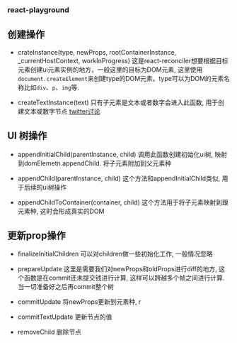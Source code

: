 ### react-playground

## 创建操作

* crateInstance(type, newProps, rootContainerInstance, _currentHostContext, workInProgress) 这是react-reconciler想要根据目标元素创建ui元素实例的地方，一般这里的目标为DOM元素, 这里使用`document.createElement`来创建type的DOM元素。type可以为DOM的元素名称比如`div`、`p`、`img`等. 

* createTextInstance(text) 只有子元素是文本或者数字会进入此函数, 用于创建文本或数字节点 [twitter讨论](https://twitter.com/dan_abramov/status/940923866884472832)

## UI 树操作

* appendInitialChild(parentInstance, child) 调用此函数创建初始化ui树, 映射到domElemetn.appendChild. 将子元素附加到父元素种

* appendChild(parentInstance, child) 这个方法和appendInitialChild类似, 用于后续的ui树操作

* appendChildToContainer(container, child) 这个方法用于将子元素映射到跟元素种, 这时会形成真实的DOM

## 更新prop操作

* finalizeInitialChildren 可以对children做一些初始化工作, 一般情况忽略

* prepareUpdate 这里是需要我们对newProps和oldProps进行diff的地方, 这个函数是在commit还未提交钱进行计算, 这样可以跨越多个帧之间进行计算. 当一切准备好之后再commit整个树

* commitUpdate 将newProps更新到元素种, r

* commitTextUpdate 更新节点的值

* removeChild 删除节点